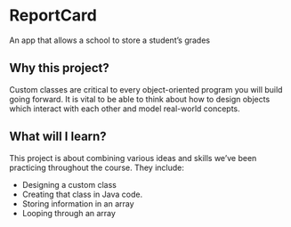 # ReportCard
An app that allows a school to store a student’s grades

## Why this project?
Custom classes are critical to every object-oriented program you will build going forward. It is vital to be able to think about how to design objects which interact with each other and model real-world concepts.

## What will I learn?
This project is about combining various ideas and skills we’ve been practicing throughout the course. They include:

- Designing a custom class
- Creating that class in Java code.
- Storing information in an array
- Looping through an array
